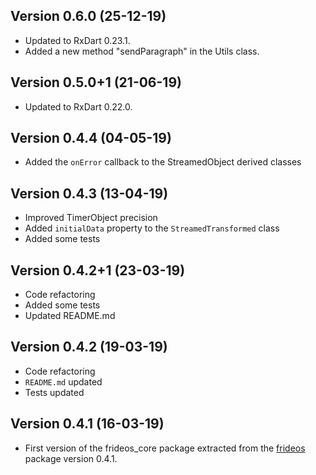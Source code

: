 ## Version 0.6.0 (25-12-19)
- Updated to RxDart 0.23.1.
- Added a new method "sendParagraph" in the Utils class.


## Version 0.5.0+1 (21-06-19)
- Updated to RxDart 0.22.0.


## Version 0.4.4 (04-05-19)
- Added the `onError` callback to the StreamedObject derived classes


## Version 0.4.3 (13-04-19)
- Improved TimerObject precision
- Added `initialData` property to the `StreamedTransformed` class
- Added some tests


## Version 0.4.2+1 (23-03-19)
- Code refactoring
- Added some tests
- Updated README.md
  

## Version 0.4.2 (19-03-19)
- Code refactoring
- `README.md` updated
- Tests updated
  

## Version 0.4.1 (16-03-19)

- First version of the frideos_core package extracted from the [frideos](https://pub.dartlang.org/packages/frideos) package version 0.4.1.

